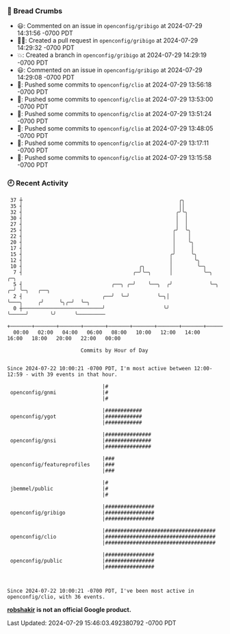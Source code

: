 ### 🍞 Bread Crumbs

 * 😃: Commented on an issue in `openconfig/gribigo` at 2024-07-29 14:31:56 -0700 PDT
 * ✍🏼: Created a pull request in `openconfig/gribigo` at 2024-07-29 14:29:32 -0700 PDT
 * 💥: Created a branch in `openconfig/gribigo` at 2024-07-29 14:29:19 -0700 PDT
 * 😃: Commented on an issue in `openconfig/gribigo` at 2024-07-29 14:29:08 -0700 PDT
 * 🚢: Pushed some commits to `openconfig/clio` at 2024-07-29 13:56:18 -0700 PDT
 * 🚢: Pushed some commits to `openconfig/clio` at 2024-07-29 13:53:00 -0700 PDT
 * 🚢: Pushed some commits to `openconfig/clio` at 2024-07-29 13:51:24 -0700 PDT
 * 🚢: Pushed some commits to `openconfig/clio` at 2024-07-29 13:48:05 -0700 PDT
 * 🚢: Pushed some commits to `openconfig/clio` at 2024-07-29 13:17:11 -0700 PDT
 * 🚢: Pushed some commits to `openconfig/clio` at 2024-07-29 13:15:58 -0700 PDT

### 🕘 Recent Activity
```
 37 ┼                                                   ╭╮
 35 ┤                                                   ││
 32 ┤                                                  ╭╯╰╮
 30 ┤                                                  │  │
 27 ┤                                                  │  │
 25 ┤                                                 ╭╯  ╰╮
 22 ┤                                                 │    │
 20 ┤                                                 │    ╰╮
 17 ┤                                                 │     │
 15 ┤                                                ╭╯     ╰╮
 12 ┤                                                │       ╰╮
 10 ┤                                      ╭╮        │        ╰─╮
  7 ┤                                    ╭─╯╰─╮      │          ╰─╮              ╭─╮
  5 ┤                             ╭──╮ ╭─╯    ╰──╮  ╭╯            ╰─╮          ╭─╯ ╰─╮   ╭──╮
  2 ┤                          ╭──╯  ╰─╯         ╰─╮│               ╰───╮     ╭╯     ╰╮╭─╯  ╰─╮
  0 ┼──────────────────────────╯                   ╰╯                   ╰─────╯       ╰╯      ╰─────────
    +───────+───────+───────+───────+───────+───────+───────+───────+───────+───────+───────+───────+────
  00:00   02:00   04:00   06:00   08:00   10:00   12:00   14:00   16:00   18:00   20:00   22:00   00:00   

						Commits by Hour of Day


Since 2024-07-22 10:00:21 -0700 PDT, I'm most active between 12:00-12:59 - with 39 events in that hour.

```



```
                               |#
 openconfig/gnmi               |#
                               |#

                               |############
 openconfig/ygot               |############
                               |############

                               |###############
 openconfig/gnsi               |###############
                               |###############

                               |###
 openconfig/featureprofiles    |###
                               |###

                               |#
 jbemmel/public                |#
                               |#

                               |################
 openconfig/gribigo            |################
                               |################

                               |####################################
 openconfig/clio               |####################################
                               |####################################

                               |################
 openconfig/public             |################
                               |################



Since 2024-07-22 10:00:21 -0700 PDT, I've been most active in openconfig/clio, with 36 events.

```
**[robshakir](mailto:robjs@google.com) is not an official Google product.**  


Last Updated: 2024-07-29 15:46:03.492380792 -0700 PDT
